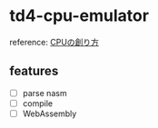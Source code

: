 # td4-cpu-emulator

reference: [CPUの創り方](https://www.amazon.co.jp/CPU%E3%81%AE%E5%89%B5%E3%82%8A%E3%81%8B%E3%81%9F-%E6%B8%A1%E6%B3%A2-%E9%83%81/dp/4839909865)

## features

- [ ] parse nasm
- [ ] compile
- [ ] WebAssembly
